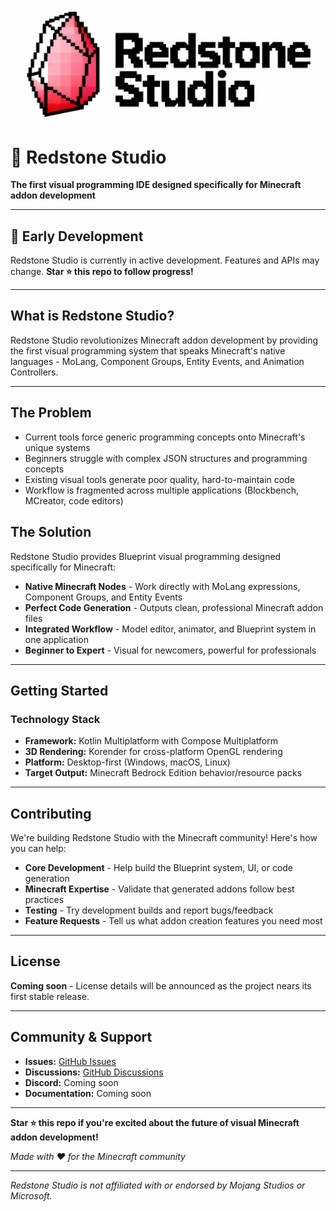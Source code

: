  ![Logo](./PublicMediaAssets/logo.jpeg)

# 🔴 Redstone Studio

**The first visual programming IDE designed specifically for Minecraft addon development**

---

## 🚧 Early Development

Redstone Studio is currently in active development. Features and APIs may change. **Star ⭐ this repo to follow progress!**

---

## What is Redstone Studio?

Redstone Studio revolutionizes Minecraft addon development by providing the first visual programming system that speaks Minecraft's native languages - MoLang, Component Groups, Entity Events, and Animation Controllers.

---

## The Problem

- Current tools force generic programming concepts onto Minecraft's unique systems
- Beginners struggle with complex JSON structures and programming concepts  
- Existing visual tools generate poor quality, hard-to-maintain code
- Workflow is fragmented across multiple applications (Blockbench, MCreator, code editors)

## The Solution

Redstone Studio provides Blueprint visual programming designed specifically for Minecraft:

- **Native Minecraft Nodes** - Work directly with MoLang expressions, Component Groups, and Entity Events
- **Perfect Code Generation** - Outputs clean, professional Minecraft addon files
- **Integrated Workflow** - Model editor, animator, and Blueprint system in one application
- **Beginner to Expert** - Visual for newcomers, powerful for professionals

---

## Getting Started

### Technology Stack

- **Framework:** Kotlin Multiplatform with Compose Multiplatform
- **3D Rendering:** Korender for cross-platform OpenGL rendering
- **Platform:** Desktop-first (Windows, macOS, Linux)
- **Target Output:** Minecraft Bedrock Edition behavior/resource packs

---

## Contributing

We're building Redstone Studio with the Minecraft community! Here's how you can help:

- **Core Development** - Help build the Blueprint system, UI, or code generation
- **Minecraft Expertise** - Validate that generated addons follow best practices
- **Testing** - Try development builds and report bugs/feedback
- **Feature Requests** - Tell us what addon creation features you need most

---

## License

**Coming soon** - License details will be announced as the project nears its first stable release.  

---

## Community & Support

- **Issues:** [GitHub Issues](https://github.com/TAbhishekkumar6/RedstoneStudio/issues)
- **Discussions:** [GitHub Discussions](https://github.com/TAbhishekkumar6/RedstoneStudio/discussions)
- **Discord:** Coming soon
- **Documentation:** Coming soon

---

**Star ⭐ this repo if you're excited about the future of visual Minecraft addon development!**

*Made with ❤️ for the Minecraft community*

---

*Redstone Studio is not affiliated with or endorsed by Mojang Studios or Microsoft.*
